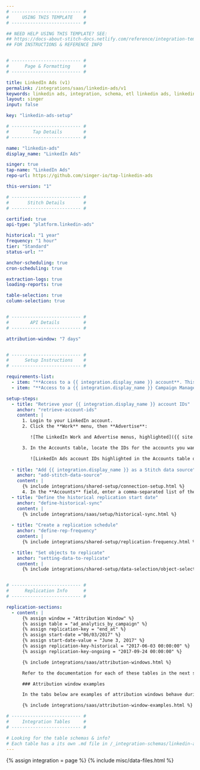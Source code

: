 ```yaml
---
# -------------------------- #
#     USING THIS TEMPLATE    #
# -------------------------- #

## NEED HELP USING THIS TEMPLATE? SEE:
## https://docs-about-stitch-docs.netlify.com/reference/integration-templates/saas/
## FOR INSTRUCTIONS & REFERENCE INFO


# -------------------------- #
#      Page & Formatting     #
# -------------------------- #

title: LinkedIn Ads (v1)
permalink: /integrations/saas/linkedin-ads/v1
keywords: linkedin ads, integration, schema, etl linkedin ads, linkedin ads etl, linkedin ads schema, linkedin, 
layout: singer
input: false

key: "linkedin-ads-setup"

# -------------------------- #
#         Tap Details        #
# -------------------------- #

name: "linkedin-ads"
display_name: "LinkedIn Ads"

singer: true 
tap-name: "LinkedIn Ads"
repo-url: https://github.com/singer-io/tap-linkedin-ads

this-version: "1"

# -------------------------- #
#       Stitch Details       #
# -------------------------- #

certified: true
api-type: "platform.linkedin-ads"

historical: "1 year"
frequency: "1 hour"
tier: "Standard"
status-url: ""

anchor-scheduling: true
cron-scheduling: true

extraction-logs: true
loading-reports: true

table-selection: true
column-selection: true


# -------------------------- #
#        API Details         #
# -------------------------- #

attribution-window: "7 days"


# -------------------------- #
#      Setup Instructions    #
# -------------------------- #

requirements-list:
  - item: "**Access to a {{ integration.display_name }} account**. This is necessary to login to the Campaign Manager account."
  - item: "**Access to a {{ integration.display_name }} Campaign Manager account**. Verify that you have access to use the Ad accounts you want to replicate data from. This is necessary to connect to Stitch."

setup-steps:
  - title: "Retrieve your {{ integration.display_name }} account IDs"
    anchor: "retrieve-account-ids"
    content: |
      1. Login to your LinkedIn account.
      2. Click the **Work** menu, then **Advertise**:

         ![The LinkedIn Work and Advertise menus, highlighted]({{ site.baseurl }}/images/integrations/linkedin-ads-work-dropdown.png){:style="max-width: 400px"}

      3. In the Accounts table, locate the IDs for the accounts you want to replicate data from:

         ![LinkedIn Ads account IDs highlighted in the Accounts table of the Campaign Manager page.]({{ site.baseurl }}/images/integrations/linkedin-ads-account-ids.png){:style="max-width: 500px"}
      
  - title: "Add {{ integration.display_name }} as a Stitch data source"
    anchor: "add-stitch-data-source"
    content: |
      {% include integrations/shared-setup/connection-setup.html %}
      4. In the **Accounts** field, enter a comma-separated list of the account IDs of the campaign accounts you want to replicate data from. These will be the account IDs you retrieved in [Step 1](#retrieve-account-ids). For example: `503123456,503234567`, etc.
  - title: "Define the historical replication start date"
    anchor: "define-historical-sync"
    content: |
      {% include integrations/saas/setup/historical-sync.html %}
  
  - title: "Create a replication schedule"
    anchor: "define-rep-frequency"
    content: |
      {% include integrations/shared-setup/replication-frequency.html %}

  - title: "Set objects to replicate"
    anchor: "setting-data-to-replicate"
    content: |
      {% include integrations/shared-setup/data-selection/object-selection.html %}


# -------------------------- #
#      Replication Info      #
# -------------------------- #

replication-sections:
  - content: |
      {% assign window = "Attribution Window" %}
      {% assign table = "ad_analytics_by_campaign" %}
      {% assign replication-key = "end_at" %}
      {% assign start-date ="06/03/2017" %}
      {% assign start-date-value = "June 3, 2017" %}
      {% assign replication-key-historical = "2017-06-03 00:00:00" %}
      {% assign replication-key-ongoing = "2017-09-24 00:00:00" %}

      {% include integrations/saas/attribution-windows.html %}

      Refer to the documentation for each of these tables in the next section for more info.

      ### Attribution window examples

      In the tabs below are examples of attribution windows behave during historical (initial) and ongoing replication jobs.

      {% include integrations/saas/attribution-window-examples.html %}

# -------------------------- #
#     Integration Tables     #
# -------------------------- #

# Looking for the table schemas & info?
# Each table has a its own .md file in /_integration-schemas/linkedin-ads/v1
---
```

{% assign integration = page %}
{% include misc/data-files.html %}
